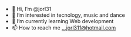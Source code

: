 - 👋 Hi, I’m @jorl31
- 👀 I’m interested in tecnology, music and dance 
- 🌱 I’m currently learning Web development 
- 📫 How to reach me ...jorl311@hotmail.com


